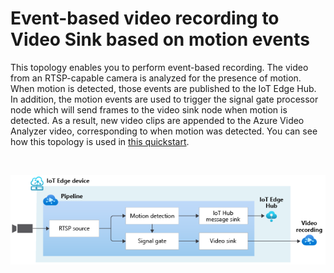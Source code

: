 # Event-based video recording to Video Sink based on motion events

This topology enables you to perform event-based recording. The video from an RTSP-capable camera is analyzed for the presence of motion. When motion is detected, those events are published to the IoT Edge Hub. In addition, the motion events are used to trigger the signal gate processor node which will send frames to the video sink node when motion is detected. As a result, new video clips are appended to the Azure Video Analyzer video, corresponding to when motion was detected. You can see how this topology is used in [this quickstart](https://docs.microsoft.com/azure/azure-video-analyzer/video-analyzer-docs/detect-motion-record-video-clips-cloud).

<br>
<p align="center">
  <img src="./topology.png" title="Event-based video recording to Video Sink based on motion events"/>
</p>
<br>

